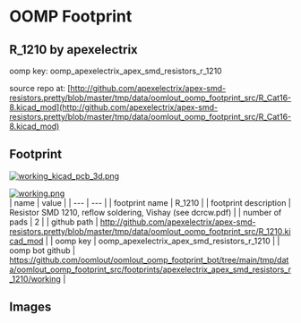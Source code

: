 # OOMP Footprint  
## R_1210  by apexelectrix  
  
oomp key: oomp_apexelectrix_apex_smd_resistors_r_1210  
  
source repo at: [http://github.com/apexelectrix/apex-smd-resistors.pretty/blob/master/tmp/data/oomlout_oomp_footprint_src/R_Cat16-8.kicad_mod](http://github.com/apexelectrix/apex-smd-resistors.pretty/blob/master/tmp/data/oomlout_oomp_footprint_src/R_Cat16-8.kicad_mod)  
## Footprint  
  
[![working_kicad_pcb_3d.png](working_kicad_pcb_3d_600.png)](working_kicad_pcb_3d.png)  
  
[![working.png](working_600.png)](working.png)  
| name | value | 
| --- | --- | 
| footprint name | R_1210 | 
| footprint description | Resistor SMD 1210, reflow soldering, Vishay (see dcrcw.pdf) | 
| number of pads | 2 | 
| github path | http://github.com/apexelectrix/apex-smd-resistors.pretty/blob/master/tmp/data/oomlout_oomp_footprint_src/R_1210.kicad_mod | 
| oomp key | oomp_apexelectrix_apex_smd_resistors_r_1210 | 
| oomp bot github | https://github.com/oomlout/oomlout_oomp_footprint_bot/tree/main/tmp/data/oomlout_oomp_footprint_src/footprints/apexelectrix_apex_smd_resistors_r_1210/working | 
## Images  
